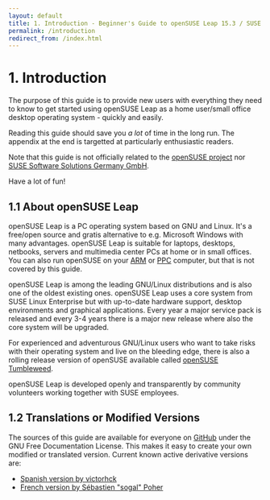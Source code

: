 ```yaml
---
layout: default
title: 1. Introduction - Beginner's Guide to openSUSE Leap 15.3 / SUSE Linux
permalink: /introduction
redirect_from: /index.html
---
```


# 1. Introduction

The purpose of this guide is to provide new users with everything they need to know to get started using openSUSE Leap as a home user/small office desktop operating system - quickly and easily.

Reading this guide should save you _a lot_ of time in the long run. The appendix at the end is targetted at particularly enthusiastic readers.

Note that this guide is not officially related to the [openSUSE project](http://www.opensuse.org) nor [SUSE Software Solutions Germany GmbH](http://www.suse.com).

Have a lot of fun!

## 1.1 About openSUSE Leap

openSUSE Leap is a PC operating system based on GNU and Linux. It's a free/open source and gratis alternative to e.g. Microsoft Windows with many advantages. openSUSE Leap is suitable for laptops, desktops, netbooks, servers and multimedia center PCs at home or in small offices. You can also run openSUSE on your [ARM](https://en.opensuse.org/Portal:ARM) or [PPC](https://en.opensuse.org/Portal:PowerPC) computer, but that is not covered by this guide.

openSUSE Leap is among the leading GNU/Linux distributions and is also one of the oldest existing ones. openSUSE Leap uses a core system from SUSE Linux Enterprise but with up-to-date hardware support, desktop environments and graphical applications. Every year a major service pack is released and every 3-4 years there is a major new release where also the core system will be upgraded.

For experienced and adventurous GNU/Linux users who want to take risks with their operating system and live on the bleeding edge, there is also a rolling release version of openSUSE available called [openSUSE Tumbleweed](https://en.opensuse.org/Portal:Tumbleweed).

openSUSE Leap is developed openly and transparently by community volunteers working together with SUSE employees.

## 1.2 Translations or Modified Versions

The sources of this guide are available for everyone on [GitHub](https://github.com/cb400f/opensuse-guide.org/) under the GNU Free Documentation License. This makes it easy to create your own modified or translated version. Current known active derivative versions are:

- [Spanish version by victorhck](https://victorhck.gitlab.io/guia_openSUSE/)
- [French version by Sébastien "sogal" Poher](https://alionetasso.github.io/opensuse-guide-fr/introduction)
